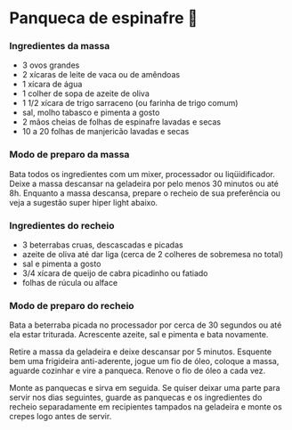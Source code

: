 # Panqueca de espinafre :pancakes: #

### Ingredientes da massa

- 3 ovos grandes
- 2 xícaras de leite de vaca ou de amêndoas
- 1 xícara de água
- 1 colher de sopa de azeite de oliva
- 1 1/2 xícara de trigo sarraceno (ou farinha de trigo comum)
- sal, molho tabasco e pimenta a gosto
- 2 mãos cheias de folhas de espinafre lavadas e secas
- 10 a 20 folhas de manjericão lavadas e secas

### Modo de preparo da massa

Bata todos os ingredientes com um mixer, processador ou liqüidificador. Deixe a massa descansar na geladeira por pelo menos 30 minutos ou até 8h. Enquanto a massa descansa, prepare o recheio de sua preferência ou veja a sugestão super hiper light abaixo.

### Ingredientes do recheio

- 3 beterrabas cruas, descascadas e picadas
- azeite de oliva até dar liga (cerca de 2 colheres de sobremesa no total)
- sal e pimenta a gosto
- 3/4 xícara de queijo de cabra picadinho ou fatiado
- folhas de rúcula ou alface

### Modo de preparo do recheio

Bata a beterraba picada no processador por cerca de 30 segundos ou até ela estar triturada. Acrescente azeite, sal e pimenta e bata novamente.

Retire a massa da geladeira e deixe descansar por 5 minutos. Esquente bem uma frigideira anti-aderente, jogue um fio de óleo, coloque a massa, aguarde cozinhar e vire a panqueca. Renove o fio de óleo a cada vez.

Monte as panquecas e sirva em seguida. Se quiser deixar uma parte para servir nos dias seguintes, guarde as panquecas e os ingredientes do recheio separadamente em recipientes tampados na geladeira e monte os crepes logo antes de servir.